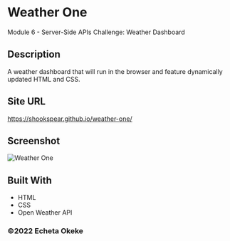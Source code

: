 # Weather One
Module 6 - Server-Side APIs Challenge: Weather Dashboard

## Description
A weather dashboard that will run in the browser and feature dynamically updated HTML and CSS.

## Site URL
https://shookspear.github.io/weather-one/

## Screenshot
![Weather One](assets/images/screenshot.png)

## Built With
* HTML
* CSS
* Open Weather API



### ©️2022 Echeta Okeke
